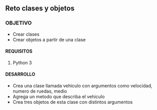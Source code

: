  	
## Reto clases y objetos

### OBJETIVO 

- Crear clases
- Crear objetos a partir de una clase

#### REQUISITOS 

1. Python 3

#### DESARROLLO
- Crea una clase llamada vehiculo con argumentos como velocidad, numero de ruedas, medio
- Agrega un metodo que describa el vehiculo
- Crea tres objetos de esta clase con distintos argumentos
